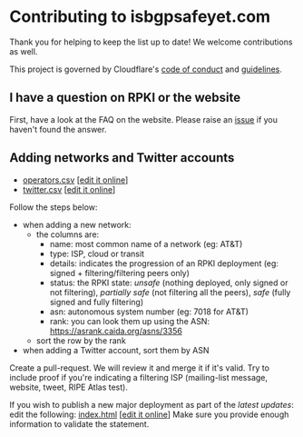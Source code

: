 # Contributing to isbgpsafeyet.com

Thank you for helping to keep the list up to date! We welcome contributions as well.

This project is governed by Cloudflare's [code of conduct](https://github.com/cloudflare/.github/blob/master/CODE_OF_CONDUCT.md) and 
[guidelines](https://github.com/cloudflare/.github/blob/master/CONTRIBUTING.md).

## I have a question on RPKI or the website

First, have a look at the FAQ on the website.
Please raise an [issue](https://github.com/cloudflare/isbgpsafeyet.com/issues/new/choose)
if you haven't found the answer.

## Adding networks and Twitter accounts

* [operators.csv](https://github.com/cloudflare/isbgpsafeyet.com/blob/master/data/operators.csv) [[edit it online](https://github.com/cloudflare/isbgpsafeyet.com/edit/master/data/operators.csv)]
* [twitter.csv](https://github.com/cloudflare/isbgpsafeyet.com/blob/master/data/twitter.csv) [[edit it online](https://github.com/cloudflare/isbgpsafeyet.com/edit/master/data/twitter.csv)]

Follow the steps below:
* when adding a new network:
  * the columns are:
    * name: most common name of a network (eg: AT&T)
    * type: ISP, cloud or transit
    * details: indicates the progression of an RPKI deployment (eg: signed + filtering/filtering peers only)
    * status: the RPKI state:
      _unsafe_ (nothing deployed, only signed or not filtering),
      _partially safe_ (not filtering all the peers),
      _safe_ (fully signed and fully filtering)
    * asn: autonomous system number (eg: 7018 for AT&T)
    * rank: you can look them up using the ASN: https://asrank.caida.org/asns/3356
  * sort the row by the rank
* when adding a Twitter account, sort them by ASN

Create a pull-request.
We will review it and merge it if it's valid.
Try to include proof if you're indicating a filtering ISP (mailing-list message, website, tweet, RIPE Atlas test).

If you wish to publish a new major deployment as part of the *latest updates*: edit the following:
[index.html](https://github.com/cloudflare/isbgpsafeyet.com/blob/master/src/index.html) [[edit it online](https://github.com/cloudflare/isbgpsafeyet.com/edit/master/src/index.html)]
Make sure you provide enough information to validate the statement.
